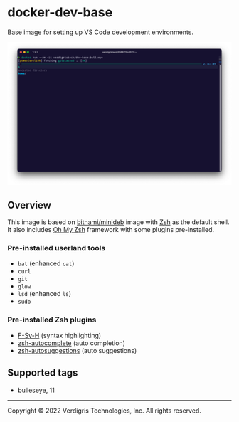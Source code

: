 # docker-dev-base

Base image for setting up VS Code development environments.

![shell](./docs/shell.png)

## Overview

This image is based on [bitnami/minideb][minideb] image with [Zsh][zsh] as the
default shell. It also includes [Oh My Zsh][oh-my-zsh] framework with some
plugins pre-installed.

### Pre-installed userland tools

- `bat` (enhanced `cat`)
- `curl`
- `git`
- `glow`
- `lsd` (enhanced `ls`)
- `sudo`

### Pre-installed Zsh plugins

- [F-Sy-H][f-sy-h] (syntax highlighting)
- [zsh-autocomplete][zsh-autocomplete] (auto completion)
- [zsh-autosuggestions][zsh-autosuggestions] (auto suggestions)

## Supported tags

- bulleseye, 11

---

Copyright © 2022 Verdigris Technologies, Inc. All rights reserved.

[minideb]: https://github.com/bitnami/minideb
[zsh]: https://www.zsh.org/
[oh-my-zsh]: https://ohmyz.sh/
[f-sy-h]: https://github.com/z-shell/F-Sy-H
[zsh-autocomplete]: https://github.com/marlonrichert/zsh-autocomplete
[zsh-autosuggestions]: https://github.com/zsh-users/zsh-autosuggestions
